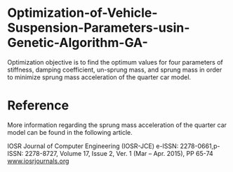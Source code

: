 # Optimization-of-Vehicle-Suspension-Parameters-usin-Genetic-Algorithm-GA-
Optimization objective is to find the optimum values for four parameters of stiffness, damping coefficient, un-sprung mass, and sprung mass in order to minimize sprung mass acceleration of the quarter car model.

# Reference
More information regarding the sprung mass acceleration of the quarter car model can be found in the following article.

IOSR Journal of Computer Engineering (IOSR-JCE)
e-ISSN: 2278-0661,p-ISSN: 2278-8727, Volume 17, Issue 2, Ver. 1 (Mar – Apr. 2015), PP 65-74
www.iosrjournals.org 
